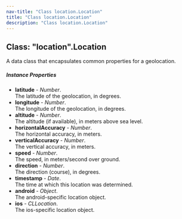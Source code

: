 ```yaml
---
nav-title: "Class location.Location"
title: "Class location.Location"
description: "Class location.Location"
---
```

## Class: "location".Location  
A data class that encapsulates common properties for a geolocation.

##### Instance Properties
 - **latitude** - _Number_.    
  The latitude of the geolocation, in degrees.
 - **longitude** - _Number_.    
  The longitude of the geolocation, in degrees.
 - **altitude** - _Number_.    
  The altitude (if available), in meters above sea level.
 - **horizontalAccuracy** - _Number_.    
  The horizontal accuracy, in meters.
 - **verticalAccuracy** - _Number_.    
  The vertical accuracy, in meters.
 - **speed** - _Number_.    
  The speed, in meters/second over ground.
 - **direction** - _Number_.    
  The direction (course), in degrees.
 - **timestamp** - _Date_.    
  The time at which this location was determined.
 - **android** - _Object_.    
  The android-specific location object.
 - **ios** - _CLLocation_.    
  The ios-specific location object.
